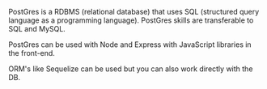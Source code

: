PostGres is a RDBMS (relational database) that uses SQL (structured query language as a programming language). PostGres skills are transferable to SQL and MySQL.

PostGres can be used with Node and Express with JavaScript libraries in the front-end.

ORM's like Sequelize can be used but you can also work directly with the DB.
